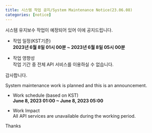 ```yaml
---
title: 시스템 작업 공지/System Maintenance Notice(23.06.08)
categories: [notice]
---
```


시스템 유지보수 작업이 예정되어 있어 이에 공지드립니다.<br>

* 작업 일정(KST기준) <br>
**2023년 6월 8일 01시 00분 ~ 2023년 6월 8일 05시 00분**

* 작업 영향성 <br>
작업 기간 중 전체 API 서비스를 이용하실 수 없습니다.<br>

감사합니다.

System maintenance work is planned and this is an announcement.<br>

* Work schedule (based on KST) <br>
**June 8, 2023 01:00 ~ June 8, 2023 05:00**

* Work Impact <br>
All API services are unavailable during the working period.<br>

Thanks
